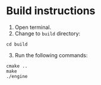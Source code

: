 # Build instructions
1. Open terminal.
2. Change to `build` directory:
```
cd build
```

3. Run the following commands:
```
cmake ..
make
./engine
```
